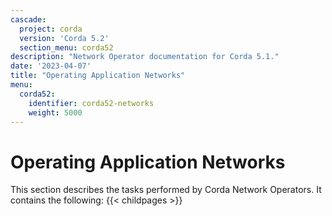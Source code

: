 ```yaml
---
cascade:
  project: corda
  version: 'Corda 5.2'
  section_menu: corda52
description: "Network Operator documentation for Corda 5.1."
date: '2023-04-07'
title: "Operating Application Networks"
menu:
  corda52:
    identifier: corda52-networks
    weight: 5000
---
```

# Operating Application Networks

This section describes the tasks performed by Corda Network Operators. It contains the following:
{{< childpages >}}
